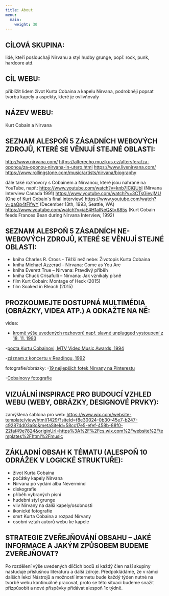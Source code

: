 ```yaml
---
title: About
menu:
  main:
    weight: 30
---
```

## CÍLOVÁ SKUPINA: 
lidé, kteří poslouchají Nirvanu a styl hudby grunge, popř. rock, punk, hardcore atd.

<div class="addthis_inline_share_toolbox"></div>

## CÍL WEBU: 
přiblížit lidem život Kurta Cobaina a kapelu Nirvana, podrobněji popsat tvorbu kapely a aspekty, které je ovlivňovaly

## NÁZEV WEBU: 
Kurt Cobain a Nirvana

## SEZNAM ALESPOŇ 5 ZÁSADNÍCH WEBOVÝCH ZDROJŮ, KTERÉ SE VĚNUJÍ STEJNÉ OBLASTI:
http://www.nirvana.com/
https://alterecho.muzikus.cz/altersfera/za-oponou/za-oponou-nirvana-in-utero.html
https://www.livenirvana.com/
https://www.rollingstone.com/music/artists/nirvana/biography

dále také rozhovory s Cobainem a Nirvanou, které jsou nahrané na YouTube, např.:
https://www.youtube.com/watch?v=knb7ICiQUbI (Nirvana Interview Canada 1991)
https://www.youtube.com/watch?v=3CTsGievjMU (One of Kurt Cobain´s final interview)
https://www.youtube.com/watch?v=gaQp4tFlfwY (December 13th, 1993, Seattle, WA)
https://www.youtube.com/watch?v=iaE4H1aINeQ&t=685s (Kurt Cobain feeds Frances Bean
during Nirvana Interview, 1992)

## SEZNAM ALESPOŇ 5 ZÁSADNÍCH NE-WEBOVÝCH ZDROJŮ, KTERÉ SE VĚNUJÍ STEJNÉ OBLASTI:
- kniha Charles R. Cross - Těžší než nebe: Životopis Kurta Cobaina
- kniha Michael Azzerad - Nirvana: Come as You Are
- kniha Everett True – Nirvana: Pravdivý příběh
- kniha Chuck Crisafulli – Nirvana: Jak vznikaly písně
- film Kurt Cobain: Montage of Heck (2015)
- film Soaked in Bleach (2015)

## PROZKOUMEJTE DOSTUPNÁ MULTIMÉDIA (OBRÁZKY, VIDEA ATP.) A ODKAŽTE NA NĚ:
videa:
- [kromě výše uvedených rozhovorů např. slavné unplugged vystoupení z 18. 11. 1993](https://www.youtube.com/watch?v=mGpYumd_PHE)

-[pocta Kurtu Cobainovi, MTV Video Music Awards, 1994](https://www.youtube.com/watch?v=bxRFodkjisw)

-[záznam z koncertu v Readingu, 1992](https://www.youtube.com/watch?v=St4hkywbmhg&t=2677s)

fotografie/obrázky:
-[19 nejlepších fotek Nirvany na Pinterestu](https://cz.pinterest.com/honeybooheather/nirvana/?lp=true)

-[Cobainovy fotografie](https://www.gettyimages.com/photos/kurt-cobain?sort=mostpopular&mediatype=photography&phrase=kurt%20cobain&family=editorial)


## VIZUÁLNÍ INSPIRACE PRO BUDOUCÍ VZHLED WEBU (WEBY, OBRÁZKY, DESIGNOVÉ PRVKY):

zamýšlená šablona pro web: https://www.wix.com/website-template/view/html/1429/?siteId=f8e30024-0b30-45e7-b247-c92874d03a8c&metaSiteId=58cc17e5-efef-458b-88f0-22faf49e7824&originUrl=https%3A%2F%2Fcs.wix.com%2Fwebsite%2Ftemplates%2Fhtml%2Fmusic


## ZÁKLADNÍ OBSAH K TÉMATU (ALESPOŇ 10 ODRÁŽEK V LOGICKÉ STRUKTUŘE):
- život Kurta Cobaina
- počátky kapely Nirvana
- Nirvana po vydání alba Nevermind
- diskografie
- příběh vybraných písní
- hudební styl grunge
- vliv Nirvany na další kapely/osobnosti
- ikonické fotografie 
- smrt Kurta Cobaina a rozpad Nirvany
- osobní vztah autorů webu ke kapele


## STRATEGIE ZVEŘEJŇOVÁNÍ OBSAHU – JAKÉ INFORMACE A JAKÝM ZPŮSOBEM BUDEME ZVEŘEJŇOVAT?

Po rozdělení výše uvedených dílčích bodů si každý člen naší skupiny nastuduje příslušnou literaturu a další zdroje. Předpokládáme, že v rámci dalších lekcí Nástrojů a možností internetu bude každý týden nutné na tvorbě webu kontinuálně pracovat, proto se této situaci budeme snažit přizpůsobit a nové příspěvky přidávat alespoň 1x týdně.

<!-- Go to www.addthis.com/dashboard to customize your tools --><script type="text/javascript" src="//s7.addthis.com/js/300/addthis_widget.js#pubid=ra-5aeb8f50ef6a4882"></script>
